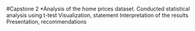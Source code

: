 #Capstone 2 
*Analysis of the home prices dataset. 
Conducted statistical analysis using t-test 
Visualization, statement
Interpretation of the results
Presentation, recommendations

